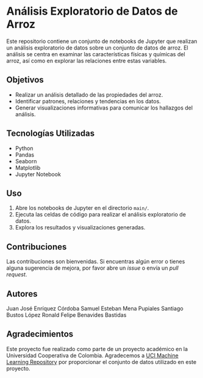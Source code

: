 # Análisis Exploratorio de Datos de Arroz

Este repositorio contiene un conjunto de notebooks de Jupyter que realizan un análisis exploratorio de datos sobre un conjunto de datos de arroz. El análisis se centra en examinar las características físicas y químicas del arroz, así como en explorar las relaciones entre estas variables.

## Objetivos

- Realizar un análisis detallado de las propiedades del arroz.
- Identificar patrones, relaciones y tendencias en los datos.
- Generar visualizaciones informativas para comunicar los hallazgos del análisis.

## Tecnologías Utilizadas

- Python
- Pandas
- Seaborn
- Matplotlib
- Jupyter Notebook

## Uso

1. Abre los notebooks de Jupyter en el directorio `main/`.
3. Ejecuta las celdas de código para realizar el análisis exploratorio de datos.
4. Explora los resultados y visualizaciones generadas.

## Contribuciones

Las contribuciones son bienvenidas. Si encuentras algún error o tienes alguna sugerencia de mejora, por favor abre un *issue* o envía un *pull request*.

## Autores
Juan José Enríquez Córdoba 
Samuel Esteban Mena Pupiales 
Santiago Bustos López 
Ronald Felipe Benavides Bastidas

## Agradecimientos
Este proyecto fue realizado como parte de un proyecto académico en la Universidad Cooperativa de Colombia.
Agradecemos a [UCI Machine Learning Repository](https://archive.ics.uci.edu/) por proporcionar el conjunto de datos utilizado en este proyecto.

